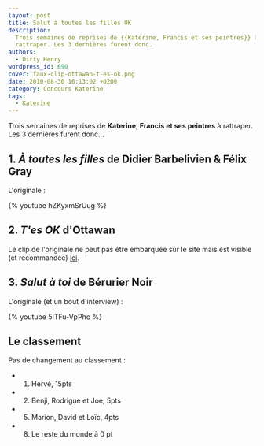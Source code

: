 ```yaml
---
layout: post
title: Salut à toutes les filles OK
description:
  Trois semaines de reprises de {{Katerine, Francis et ses peintres}} à
  rattraper. Les 3 dernières furent donc…
authors:
  - Dirty Henry
wordpress_id: 690
cover: faux-clip-ottawan-t-es-ok.png
date: 2010-08-30 16:13:02 +0200
category: Concours Katerine
tags:
  - Katerine
---
```


Trois semaines de reprises de **Katerine, Francis et ses peintres** à rattraper.
Les 3 dernières furent donc…

## 1. _À toutes les filles_ de Didier Barbelivien & Félix Gray

L'originale :

{% youtube hZKyxmSrUug %}

## 2. _T'es OK_ d'Ottawan

Le clip de l'originale ne peut pas être embarquée sur le site mais est visible
(et recommandée) [ici](http://www.youtube.com/watch?v=F-04OM2oUt4).

## 3. _Salut à toi_ de Bérurier Noir

L'originale (et un bout d'interview) :

{% youtube 5lTFu-VpPho %}

## Le classement

Pas de changement au classement :

- 1. Hervé, 15pts
- 2. Benji, Rodrigue et Joe, 5pts
- 5. Marion, David et Loïc, 4pts
- 8. Le reste du monde à 0 pt
